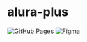 # alura-plus



<a href="https://carloshsrosa.github.io/alura-plus/" target="_blank"><img src="https://img.shields.io/badge/-Pages-000000?&logo=github" alt="GitHub Pages"></a>
<a href="https://www.figma.com/file/wnfuZLBSykYUapAQf02z0s/Alura-Plus---Layout-(Copy)?node-id=0%3A1&t=93zSTwMfGMyHoG60-1" target="_blank"><img src="https://img.shields.io/badge/-Figma-000000?style=flat&logo=figma" alt="Figma"></a>

